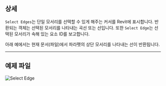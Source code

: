 ## 상세

`Select Edges`는 단일 모서리를 선택할 수 있게 해주는 커서를 Revit에 표시합니다. 반환되는 객체는 선택된 모서리를 나타내는 곡선 또는 선입니다. 또한 `Select Edge`는 선택된 모서리가 속해 있는 요소 ID를 보고합니다.

아래 예에서는 현재 문서(파일)에서 파라펫의 상단 모서리를 나타내는 선이 반환됩니다.

___
## 예제 파일

![Select Edge](./Dynamo.Nodes.DSEdgeSelection_img.jpg)
